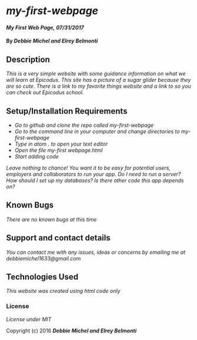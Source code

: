 # _my-first-webpage_

#### _My First Web Page, 07/31/2017_

#### By _**Debbie Michel and Elrey Belmonti**_

## Description

_This is a very simple website with some guidance information on what we will learn at Epicodus.  This site has a picture of a sugar glider because they are so cute. There is a link to my favorite things website and a link to so you can check out Epicodus school._

## Setup/Installation Requirements

* _Go to github and clone the repo called my-first-webpage_
* _Go to the command line in your computer and change directories to my-first-webpage_
* _Type in atom . to open your text editor_
* _Open the file my-first webpage.html_
* _Start adding code_

_Leave nothing to chance! You want it to be easy for potential users, employers and collaborators to run your app. Do I need to run a server? How should I set up my databases? Is there other code this app depends on?_

## Known Bugs

_There are no known bugs at this time_

## Support and contact details

_You can contact me with any issues, ideas or concerns by emailing me at debbiemichel1633@gmail.com_

## Technologies Used

_This website was created using html code only_

### License

*License under MIT*

Copyright (c) 2016 **_Debbie Michel and Elrey Belmonti_**
